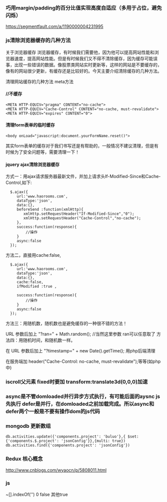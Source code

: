 ### 巧用margin/padding的百分比值实现高度自适应（多用于占位，避免闪烁）
https://segmentfault.com/a/1190000004231995

### js清除浏览器缓存的几种方法

关于浏览器缓存
浏览器缓存，有时候我们需要他，因为他可以提高网站性能和浏览器速度，提高网站性能。但是有时候我们又不得不清除缓存，因为缓存可能误事，出现一些错误的数据。像股票类网站实时更新等，这样的网站是不要缓存的，像有的网站很少更新，有缓存还是比较好的。今天主要介绍清除缓存的几种方法。

清理网站缓存的几种方法
meta方法

#### //不缓存
```
<META HTTP-EQUIV="pragma" CONTENT="no-cache"> 
<META HTTP-EQUIV="Cache-Control" CONTENT="no-cache, must-revalidate"> 
<META HTTP-EQUIV="expires" CONTENT="0">
```
#### 清理form表单的临时缓存
```
<body onLoad="javascript:document.yourFormName.reset()">
```
其实form表单的缓存对于我们书写还是有帮助的，一般情况不建议清理，但是有时候为了安全问题等，需要清理一下！

#### jquery ajax清除浏览器缓存

方式一：用ajax请求服务器最新文件，并加上请求头If-Modified-Since和Cache-Control,如下:
```
  $.ajax({
     url:'www.haorooms.com',
     dataType:'json',
     data:{},
     beforeSend :function(xmlHttp){ 
        xmlHttp.setRequestHeader("If-Modified-Since","0"); 
        xmlHttp.setRequestHeader("Cache-Control","no-cache");
     },
     success:function(response){
         //操作
     }
     async:false
  });
 ```
方法二，直接用cache:false,
```
  $.ajax({
     url:'www.haorooms.com',
     dataType:'json',
     data:{},
     cache:false, 
     ifModified :true ,

     success:function(response){
         //操作
     }
     async:false
  });
  ```
方法三：用随机数，随机数也是避免缓存的一种很不错的方法！

URL 参数后加上 "?ran=" + Math.random(); //当然这里参数 ran可以任意取了
方法四：用随机时间，和随机数一样。

在 URL 参数后加上 "?timestamp=" + new Date().getTime();
用php后端清理

在服务端加 header("Cache-Control: no-cache, must-revalidate");等等(如php中)


### iscroll父元素 fixed时要加 transform:translate3d(0,0,0)加速

### async是不管domloaded并行异步方式执行，有可能后面的aysnc js先执行 defer是并行，在domloaded之前加载完成。所以async和defer两个一般是不要有操作dom的js代码


### mongodb 更新数组

`
db.activities.update({'components.project': 'buluo'},{ $set: {'components.$.project': 'jsonConfig'}},{multi: true})
db.activities.find({'components.project': 'jsonConfig'})
`

### Redux 核心概念
http://www.cnblogs.com/wyaocn/p/5808011.html

### js
~[].indexOf('') 0 false 其他true
